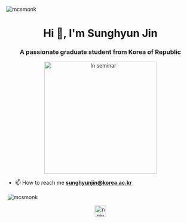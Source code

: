 <!--
Here are some ideas to get you started:

- 🔭 I’m currently working on ...
- 🌱 I’m currently learning ...
- 👯 I’m looking to collaborate on ...
- 🤔 I’m looking for help with ...
- 💬 Ask me about ...
- 😄 Pronouns: ...
- ⚡ Fun fact: ...

![img-seminar](https://mcsmonk.github.io/assets/img/seminar.jpg)

<div align=center>
</div>

<div align=left>
[![Hits](https://hits.seeyoufarm.com/api/count/incr/badge.svg?url=https%3A%2F%2Fgithub.com%2Fmcsmonk)](https://hits.seeyoufarm.com)
</div>
-->
<p align="left"> <img src="https://komarev.com/ghpvc/?username=mcsmonk" alt="mcsmonk" /> </p>

<h1 align="center">Hi 👋, I'm Sunghyun Jin</h1>
<h3 align="center">A passionate graduate student from Korea of Republic</h3>
<div align="center"> <img src="https://mcsmonk.github.io/assets/img/seminar.jpg" width="300" alt="In seminar"> </div>

- 📫 How to reach me **sunghyunjin@korea.ac.kr**

<p>&nbsp;<img align="center" src="https://github-readme-stats.vercel.app/api?username=mcsmonk&show_icons=true" alt="mcsmonk" /></p>

<p align="center">
<a href="https://twitter.com/nginsngin" target="blank"><img align="center" src="https://cdn.jsdelivr.net/npm/simple-icons@3.0.1/icons/twitter.svg" alt="nginsngin" height="30" width="30" /></a>
</p>
